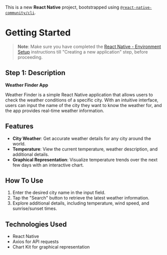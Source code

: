 This is a new **React Native** project, bootstrapped using [`@react-native-community/cli`](https://github.com/react-native-community/cli).

# Getting Started

>**Note**: Make sure you have completed the [React Native - Environment Setup](https://reactnative.dev/docs/environment-setup) instructions till "Creating a new application" step, before proceeding.

## Step 1: Description

**Weather Finder App**

Weather Finder is a simple React Native application that allows users to check the weather conditions of a specific city. With an intuitive interface, users can input the name of the city they want to know the weather for, and the app provides real-time weather information.

## Features

- **City Weather**: Get accurate weather details for any city around the world.
- **Temperature**: View the current temperature, weather description, and additional details.
- **Graphical Representation**: Visualize temperature trends over the next few days with an interactive chart.

## How To Use

1. Enter the desired city name in the input field.
2. Tap the "Search" button to retrieve the latest weather information.
3. Explore additional details, including temperature, wind speed, and sunrise/sunset times.

## Technologies Used

- React Native
- Axios for API requests
- Chart Kit for graphical representation
